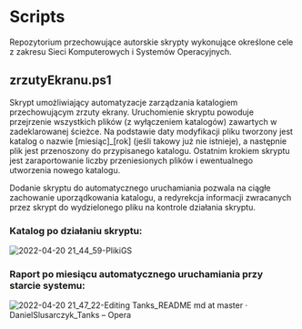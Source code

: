 # Scripts
Repozytorium przechowujące autorskie skrypty wykonujące określone cele z zakresu Sieci Komputerowych i Systemów Operacyjnych.

## zrzutyEkranu.ps1
Skrypt umożliwiający automatyzacje zarządzania katalogiem przechowującym zrzuty ekrany. Uruchomienie skryptu powoduje przejrzenie wszystkich plików (z wyłączeniem katalogów) zawartych w zadeklarowanej ścieżce. Na podstawie daty modyfikacji pliku tworzony jest katalog o nazwie [miesiąc]_[rok] (jeśli takowy już nie istnieje), a następnie plik jest przenoszony do przypisanego katalogu. Ostatnim krokiem skryptu jest zaraportowanie liczby przeniesionych plików i ewentualnego utworzenia nowego katalogu. 

Dodanie skryptu do automatycznego uruchamiania pozwala na ciągłe zachowanie uporządkowania katalogu, a redyrekcja informacji zwracanych przez skrypt do wydzielonego pliku na kontrole działania skryptu.

### Katalog po działaniu skryptu:
![2022-04-20 21_44_59-PlikiGS](https://user-images.githubusercontent.com/74370363/164310597-3545a255-ae76-4098-bb12-ae7f54d5c240.png)

### Raport po miesiącu automatycznego uruchamiania przy starcie systemu:
![2022-04-20 21_47_22-Editing Tanks_README md at master · DanielSlusarczyk_Tanks – Opera](https://user-images.githubusercontent.com/74370363/164310983-24f653b1-07bb-46d1-8b33-a31e3f30d8a3.png)
